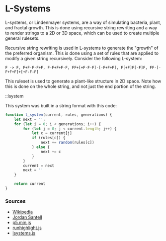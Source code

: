 # L-Systems

L-systems, or Lindenmayer systems, are a way of simulating bacteria, plant, and fractal growth. 
This is done using recursive string rewriting and a way to render strings to a 2D or 3D space, which can be used to create multiple general rulesets.

Recursive string rewriting is used in L-systems to generate the "growth" of the preferred organism. 
This is done using a set of rules that are applied to modify a given string recursively. 
Consider the following L-system: 
```
F -> F, F+F-F-F+F, F-F+F+F-F, FF+[+F-F-F]-[-F+F+F], F[+F]F[-F]F, FF-[-F+F+F]+[+F-F-F]
```
This ruleset is used to generate a plant-like structure in 2D space.
Note how this is done on the whole string, and not just the end portion of the string.

::lsystem

This system was built in a string format with this code:
```javascript
function l_system(current, rules, generations) {
    let next = '';
    for (let i = 0; i < generations; i++) {
        for (let j = 0; j < current.length; j++) {
            let c = current[j]
            if (rules[c]) {
                next += random(rules[c])
            } else {
                next += c
            }
        }
        current = next
        next = ''
    }

    return current
}
```

### Sources
- [Wikipedia](https://en.wikipedia.org/wiki/L-system)
- [Jordan Santell](https://jsantell.com/l-systems/)
- [p5.min.js](https://cdnjs.cloudflare.com/ajax/libs/p5.js/1.9.2/p5.min.js)
- [runhighlight.js](/runhighlight.js)
- [lsystems.js](/simulation/lsystems.js)
